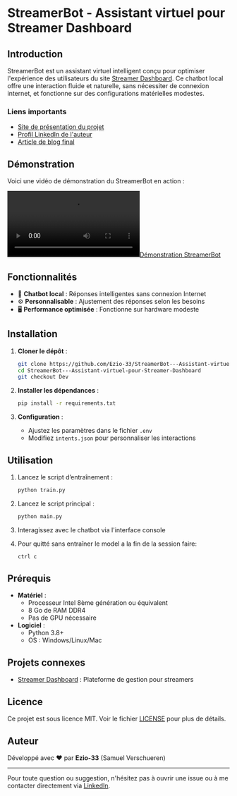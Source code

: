 # StreamerBot - Assistant virtuel pour Streamer Dashboard

## Introduction

StreamerBot est un assistant virtuel intelligent conçu pour optimiser l'expérience des utilisateurs du site [Streamer Dashboard](https://streamer-dashboard.ailicia.live/signup?via=ref-ezio_33). Ce chatbot local offre une interaction fluide et naturelle, sans nécessiter de connexion internet, et fonctionne sur des configurations matérielles modestes.

### Liens importants

- [Site de présentation du projet](https://presentation-streamerbot.netlify.app)
- [Profil LinkedIn de l'auteur](www.linkedin.com/in/samuel-verschueren)
- [Article de blog final](https://www.linkedin.com/pulse/streamerbot-un-assistant-virtuel-intelligent-pour-des-verschueren-xub3e/?trackingId=1hJ4av66R4uFJ9VsSQuDbQ%3D%3D)

## Démonstration

Voici une vidéo de démonstration du StreamerBot en action :

[![Démonstration StreamerBot](https://presentation-streamerbot.netlify.app/videos/Feedback.mp4)](https://presentation-streamerbot.netlify.app/videos/Feedback.mp4)

## Fonctionnalités

- 💬 **Chatbot local** : Réponses intelligentes sans connexion Internet
- ⚙️ **Personnalisable** : Ajustement des réponses selon les besoins
- 🖥️ **Performance optimisée** : Fonctionne sur hardware modeste

## Installation

1. **Cloner le dépôt** :

   ```bash
   git clone https://github.com/Ezio-33/StreamerBot---Assistant-virtuel-pour-Streamer-Dashboard.git
   cd StreamerBot---Assistant-virtuel-pour-Streamer-Dashboard
   git checkout Dev
   ```

2. **Installer les dépendances** :

   ```bash
   pip install -r requirements.txt
   ```

3. **Configuration** :
   - Ajustez les paramètres dans le fichier `.env`
   - Modifiez `intents.json` pour personnaliser les interactions

## Utilisation

1. Lancez le script d’entraînement :
   ```bash
   python train.py
   ```
2. Lancez le script principal :
   ```bash
   python main.py
   ```
3. Interagissez avec le chatbot via l'interface console

4. Pour quitté sans entraîner le model a la fin de la session faire:
   ```bash
   ctrl c
   ```

## Prérequis

- **Matériel** :
  - Processeur Intel 8ème génération ou équivalent
  - 8 Go de RAM DDR4
  - Pas de GPU nécessaire
- **Logiciel** :
  - Python 3.8+
  - OS : Windows/Linux/Mac

## Projets connexes

- [Streamer Dashboard](https://streamer-dashboard.ailicia.live/signup?via=ref-ezio_33) : Plateforme de gestion pour streamers

## Licence

Ce projet est sous licence MIT. Voir le fichier [LICENSE](LICENSE) pour plus de détails.

## Auteur

Développé avec ❤️ par **Ezio-33** (Samuel Verschueren)

---

Pour toute question ou suggestion, n'hésitez pas à ouvrir une issue ou à me contacter directement via [LinkedIn](www.linkedin.com/in/samuel-verschueren).
